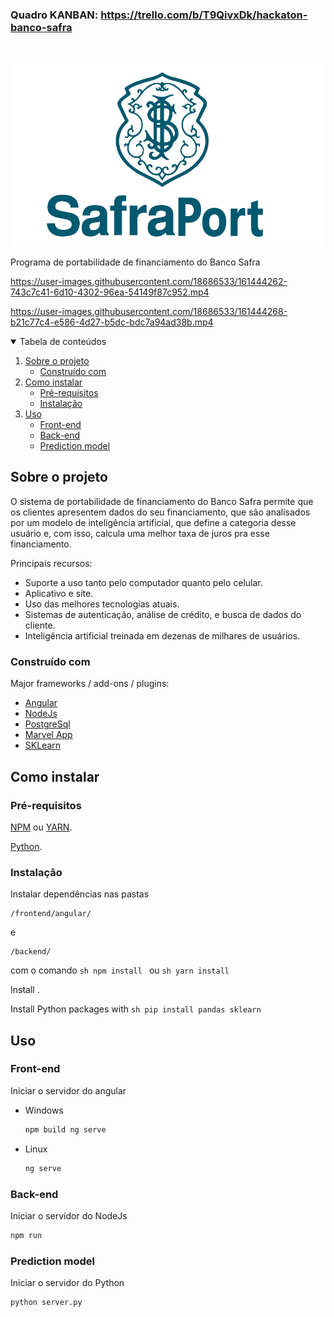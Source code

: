 ### Quadro KANBAN: https://trello.com/b/T9QivxDk/hackaton-banco-safra

<!-- PROJECT LOGO -->
<br />
<p style='align="center"'>
  <a href="https://github.com/danieel-reis/hackaton_banco_safra">
    <img src="frontend\angular\src\assets\images\SafraPort-Logo1.png" alt="Logo">
  </a>

  <p style='align="center"'>
    Programa de portabilidade de financiamento do Banco Safra 
  </p>
</p>

https://user-images.githubusercontent.com/18686533/161444262-743c7c41-6d10-4302-96ea-54149f87c952.mp4

https://user-images.githubusercontent.com/18686533/161444268-b21c77c4-e586-4d27-b5dc-bdc7a94ad38b.mp4


<!-- TABLE OF CONTENTS -->
<details open="open">
  <summary>Tabela de conteúdos</summary>
  <ol>
    <li>
      <a href="#sobre-o-projeto">Sobre o projeto</a>
      <ul>
        <li><a href="#construído-com">Construído com</a></li>
      </ul>
    </li>
    <li>
      <a href="#como-instalar">Como instalar</a>
      <ul>
        <li><a href="#pré-requisitos">Pré-requisitos</a></li>
        <li><a href="#instalação">Instalação</a></li>
      </ul>
    </li>
    <li>
      <a href="#uso">Uso</a>
      <ul>
        <li><a href="#front-end">Front-end</a></li>
        <li><a href="#back-end">Back-end</a></li>
        <li><a href="#prediction-model">Prediction model</a></li>
      </ul>
    </li>
  </ol>
</details>


<!-- ABOUT THE PROJECT -->
## Sobre o projeto
O sistema de portabilidade de financiamento do Banco Safra permite que os clientes apresentem dados do seu financiamento, que são analisados por um modelo de inteligência artificial, que define a categoria desse usuário e, com isso, calcula uma melhor taxa de juros pra esse financiamento.

Principais recursos:
* Suporte a uso tanto pelo computador quanto pelo celular.
* Aplicativo e site.
* Uso das melhores tecnologias atuais.
* Sistemas de autenticação, análise de crédito, e busca de dados do cliente.
* Inteligência artificial treinada em dezenas de milhares de usuários.

### Construído com

Major frameworks / add-ons / plugins:
* [Angular](https://angularjs.org/)
* [NodeJs](https://nodejs.org/en/)
* [PostgreSql](https://www.postgresql.org/)
* [Marvel App](https://marvelapp.com/)
* [SKLearn](https://scikit-learn.org/stable/)

<!-- GETTING STARTED -->
## Como instalar

### Pré-requisitos

[NPM](https://www.npmjs.com/) ou [YARN](https://yarnpkg.com/).

[Python](https://www.python.org/).

### Instalação

Instalar dependências nas pastas 
  ```
  /frontend/angular/
  ```
  e
  ```
  /backend/
  ```
com o comando
    ```sh
    npm install
    ```
    ou
    ```sh
    yarn install
    ```

Install .

Install Python packages with
    ```sh
    pip install pandas sklearn
    ```

<!-- USAGE EXAMPLES -->
## Uso

### Front-end

Iniciar o servidor do angular
* Windows
  ```powershell
  npm build ng serve
  ```

* Linux
  ```sh
  ng serve
  ```

### Back-end

Iniciar o servidor do NodeJs
  ```sh
  npm run
  ```

### Prediction model

Iniciar o servidor do Python
  ```sh
  python server.py
  ```
